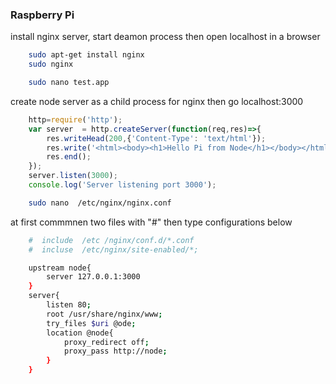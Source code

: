 ### Raspberry Pi

<p>install nginx server, start deamon process then
 open localhost in a browser</p>

```bash
    sudo apt-get install nginx
    sudo nginx

    sudo nano test.app
```
<p>create node server as a child process for nginx then go localhost:3000</p>

```javascript
    http=require('http');
    var server  = http.createServer(function(req,res)=>{
        res.writeHead(200,{'Content-Type': 'text/html'});
        res.write('<html><body><h1>Hello Pi from Node</h1></body></html>');
        res.end();
    });
    server.listen(3000);
    console.log('Server listening port 3000');
```  
```bash
    sudo nano  /etc/nginx/nginx.conf
```
<p>at first commmnen two files  with "#" then type  configurations below</p>

```bash
    #  include  /etc /nginx/conf.d/*.conf
    #  incluse  /etc/nginx/site-enabled/*;

    upstream node{
        server 127.0.0.1:3000
    }
    server{
        listen 80;
        root /usr/share/nginx/www;
        try_files $uri @ode;
        location @node{
            proxy_redirect off;
            proxy_pass http://node;
        }
    }
```

